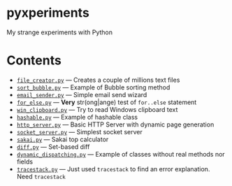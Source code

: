 # pyxperiments
My strange experiments with Python

# Contents

- [`file_creator.py`](/file_creator.py) — Creates a couple of millions text files
- [`sort_bubble.py`](/sort_bubble.py) — Example of Bubble sorting method
- [`email_sender.py`](/email_sender.py) — Simple email send wizard
- [`for_else.py`](/for_else.py) — **Very** str(ong|ange) test of `for..else` statement
- [`win_clipboard.py`](/win_clipboard.py) — Try to read Windows clipboard text
- [`hashable.py`](/hashable.py) — Example of hashable class
- [`http_server.py`](/http_server.py) — Basic HTTP Server with dynamic page generation
- [`socket_server.py`](/socket_server.py) — Simplest socket server
- [`sakai.py`](/sakai.py) — Sakai top calculator
- [`diff.py`](/diff.py) — Set-based diff
- [`dynamic_dispatching.py`](/dynamic_dispatching.py) — Example of classes without real methods nor fields
- [`tracestack.py`](/tracestack.py) — Just used `tracestack` to find an error explanation. Need `tracestack`
